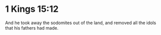 # 1 Kings 15:12

And he took away the sodomites out of the land, and removed all the idols that his fathers had made.
